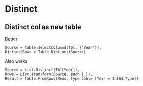 # Distinct

## Distinct col as new table
Better
```
Source = Table.SelectColumnd(Tbl, {"Year"}),
DistinctRows = Table.Distinct(Source)
```

Also works
```
Source = List.Distinct(Tbl[Year]),
Rows = List.Transform(Source, each {_}),
Result = Table.FromRows(Rows, type table [Year = Int64.Type])
```
